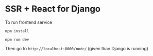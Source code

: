 # SSR + React for Django

To run frontend service

```
npm install

npm run dev
```

Then go to `http://localhost:8000/node/` (given than Django is running)

